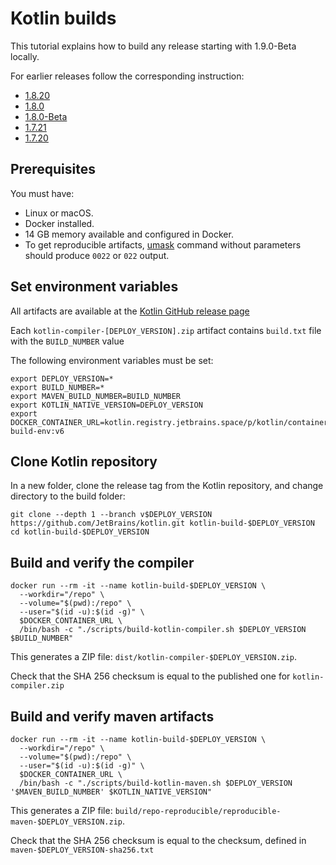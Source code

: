 # Kotlin builds

This tutorial explains how to build any release starting with 1.9.0-Beta locally.

For earlier releases follow the corresponding instruction:
* [1.8.20](build-1.8.20.md)
* [1.8.0](build-1.8.0.md)
* [1.8.0-Beta](build-1.8.0-Beta.md)
* [1.7.21](build-1.7.21.md)
* [1.7.20](build-1.7.20.md)

## Prerequisites

You must have:
* Linux or macOS.
* Docker installed.
* 14 GB memory available and configured in Docker.
* To get reproducible artifacts, [umask](https://en.wikipedia.org/wiki/Umask) command without parameters should
  produce `0022` or `022` output.

## Set environment variables

All artifacts are available at the [Kotlin GitHub release page](https://github.com/JetBrains/kotlin/releases)

Each `kotlin-compiler-[DEPLOY_VERSION].zip` artifact contains `build.txt` file with the `BUILD_NUMBER` value

The following environment variables must be set:

```shell
export DEPLOY_VERSION=*
export BUILD_NUMBER=*
export MAVEN_BUILD_NUMBER=BUILD_NUMBER
export KOTLIN_NATIVE_VERSION=DEPLOY_VERSION
export DOCKER_CONTAINER_URL=kotlin.registry.jetbrains.space/p/kotlin/containers/kotlin-build-env:v6
```

## Clone Kotlin repository

In a new folder, clone the release tag from the Kotlin repository, and change directory to the build folder:

```shell
git clone --depth 1 --branch v$DEPLOY_VERSION https://github.com/JetBrains/kotlin.git kotlin-build-$DEPLOY_VERSION
cd kotlin-build-$DEPLOY_VERSION
```

## Build and verify the compiler

```shell
docker run --rm -it --name kotlin-build-$DEPLOY_VERSION \
  --workdir="/repo" \
  --volume="$(pwd):/repo" \
  --user="$(id -u):$(id -g)" \
  $DOCKER_CONTAINER_URL \
  /bin/bash -c "./scripts/build-kotlin-compiler.sh $DEPLOY_VERSION $BUILD_NUMBER"
```

This generates a ZIP file: `dist/kotlin-compiler-$DEPLOY_VERSION.zip`.

Check that the SHA 256 checksum is equal to the published one for `kotlin-compiler.zip`

## Build and verify maven artifacts

```shell
docker run --rm -it --name kotlin-build-$DEPLOY_VERSION \
  --workdir="/repo" \
  --volume="$(pwd):/repo" \
  --user="$(id -u):$(id -g)" \
  $DOCKER_CONTAINER_URL \
  /bin/bash -c "./scripts/build-kotlin-maven.sh $DEPLOY_VERSION '$MAVEN_BUILD_NUMBER' $KOTLIN_NATIVE_VERSION"
```

This generates a ZIP file: `build/repo-reproducible/reproducible-maven-$DEPLOY_VERSION.zip`.

Check that the SHA 256 checksum is equal to the checksum, defined in `maven-$DEPLOY_VERSION-sha256.txt`